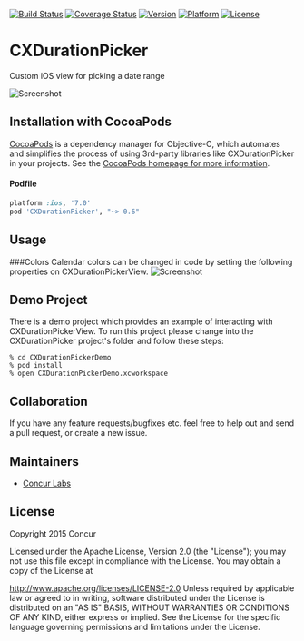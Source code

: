 [![Build Status](http://img.shields.io/travis/concurlabs/CXDurationPicker.svg?style=flat)](https://travis-ci.org/concurlabs/CXDurationPicker) [![Coverage Status](https://coveralls.io/repos/concurlabs/CXDurationPicker/badge.svg)](https://coveralls.io/r/concurlabs/CXDurationPicker) [![Version](http://img.shields.io/cocoapods/v/CXDurationPicker.svg?style=flat)](http://cocoapods.org/?q=CXDurationPicker) [![Platform](http://img.shields.io/cocoapods/p/CXDurationPicker.svg?style=flat)](http://cocoapods.org/?q=CXDurationPicker) [![License](http://img.shields.io/cocoapods/l/CXDurationPicker.svg?style=flat)](LICENSE)

# CXDurationPicker
Custom iOS view for picking a date range

![Screenshot](https://raw.github.com/concurlabs/CXDurationPicker/master/Screenshots/Screenshot1.png)

## Installation with CocoaPods
[CocoaPods](http://cocoapods.org) is a dependency manager for Objective-C, which automates and simplifies the process of using 3rd-party libraries like CXDurationPicker in your projects. See the [CocoaPods homepage for more information](https://cocoapods.org/).

#### Podfile
```ruby
platform :ios, '7.0'
pod 'CXDurationPicker', "~> 0.6"
```

## Usage
###Colors
Calendar colors can be changed in code by setting the following properties on CXDurationPickerView.
![Screenshot](https://raw.github.com/concurlabs/CXDurationPicker/master/Screenshots/Screenshot2.png)

## Demo Project
There is a demo project which provides an example of interacting with CXDurationPickerView. To run this project please change into the CXDurationPicker project's folder and follow these steps:

```
% cd CXDurationPickerDemo
% pod install
% open CXDurationPickerDemo.xcworkspace

```

## Collaboration
If you have any feature requests/bugfixes etc. feel free to help out and send a pull request, or create a new issue.

## Maintainers

- [Concur Labs](http://github.com/concurlabs)

## License

Copyright 2015 Concur

Licensed under the Apache License, Version 2.0 (the "License"); you may not use this file except in compliance with the License. You may obtain a copy of the License at

http://www.apache.org/licenses/LICENSE-2.0
Unless required by applicable law or agreed to in writing, software distributed under the License is distributed on an "AS IS" BASIS, WITHOUT WARRANTIES OR CONDITIONS OF ANY KIND, either express or implied. See the License for the specific language governing permissions and limitations under the License.
